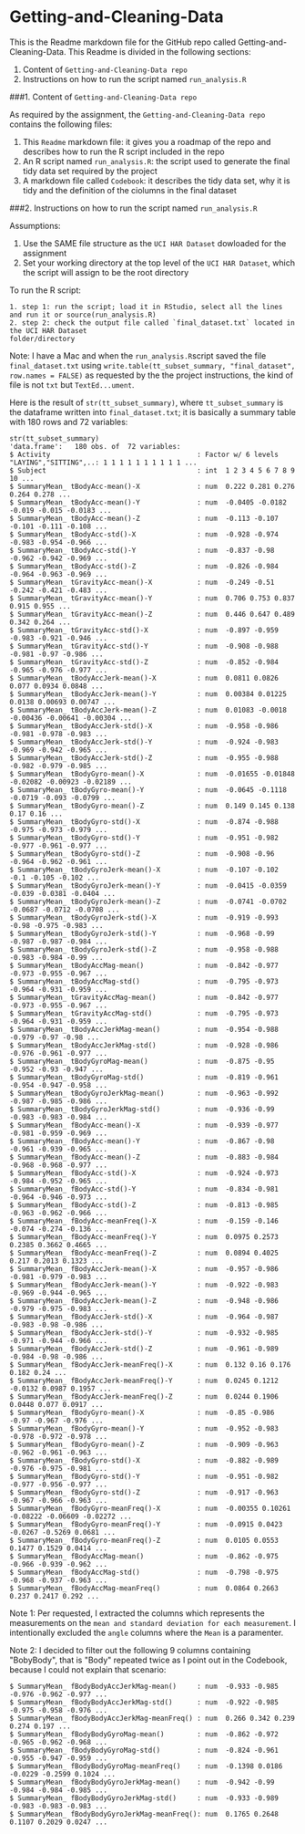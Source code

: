 Getting-and-Cleaning-Data
===========

This is the Readme markdown file for the GitHub repo called Getting-and-Cleaning-Data.
This Readme is divided in the following sections:

1. Content of `Getting-and-Cleaning-Data repo`
2. Instructions on how to run the script named `run_analysis.R`

###1. Content of `Getting-and-Cleaning-Data repo`

As required by the assignment, the `Getting-and-Cleaning-Data repo` contains the following files:

1. This `Readme` markdown file: it gives you a roadmap of the repo and describes how to run the R script included in the repo  
2. An R script named `run_analysis.R`: the script used to generate the final tidy data set required by the project
3. A markdown file called `Codebook`: it describes the tidy data set, why it is tidy and the definition of the ciolumns in the final dataset
 
###2. Instructions on how to run the script named `run_analysis.R`

Assumptions: 

1. Use the SAME file structure as the `UCI HAR Dataset` dowloaded for the assignment
2. Set your working directory at the top level of the `UCI HAR Dataset`, which the script will assign to be the root directory
 
To run the R script:

<!-- -->
    1. step 1: run the script; load it in RStudio, select all the lines and run it or source(run_analysis.R)
    2. step 2: check the output file called `final_dataset.txt` located in the UCI HAR Dataset             
    folder/directory

Note: I have a Mac and when the `run_analysis.R`script saved the file `final_dataset.txt` using `write.table(tt_subset_summary, "final_dataset", row.names = FALSE)` as requested by the the project instructions, the kind of file is not `txt` but `TextEd...ument`.

Here is the result of `str(tt_subset_summary)`, where `tt_subset_summary` is the dataframe written into `final_dataset.txt`; it is basically a summary table with 180 rows and 72 variables:

<!-- -->
    str(tt_subset_summary)
    'data.frame':	180 obs. of  72 variables:
    $ Activity                                    : Factor w/ 6 levels "LAYING","SITTING",..: 1 1 1 1 1 1 1 1 1 1 ...
    $ Subject                                     : int  1 2 3 4 5 6 7 8 9 10 ...
    $ SummaryMean_ tBodyAcc-mean()-X              : num  0.222 0.281 0.276 0.264 0.278 ...
    $ SummaryMean_ tBodyAcc-mean()-Y              : num  -0.0405 -0.0182 -0.019 -0.015 -0.0183 ...
    $ SummaryMean_ tBodyAcc-mean()-Z              : num  -0.113 -0.107 -0.101 -0.111 -0.108 ...
    $ SummaryMean_ tBodyAcc-std()-X               : num  -0.928 -0.974 -0.983 -0.954 -0.966 ...
    $ SummaryMean_ tBodyAcc-std()-Y               : num  -0.837 -0.98 -0.962 -0.942 -0.969 ...
    $ SummaryMean_ tBodyAcc-std()-Z               : num  -0.826 -0.984 -0.964 -0.963 -0.969 ...
    $ SummaryMean_ tGravityAcc-mean()-X           : num  -0.249 -0.51 -0.242 -0.421 -0.483 ...
    $ SummaryMean_ tGravityAcc-mean()-Y           : num  0.706 0.753 0.837 0.915 0.955 ...
    $ SummaryMean_ tGravityAcc-mean()-Z           : num  0.446 0.647 0.489 0.342 0.264 ...
    $ SummaryMean_ tGravityAcc-std()-X            : num  -0.897 -0.959 -0.983 -0.921 -0.946 ...
    $ SummaryMean_ tGravityAcc-std()-Y            : num  -0.908 -0.988 -0.981 -0.97 -0.986 ...
    $ SummaryMean_ tGravityAcc-std()-Z            : num  -0.852 -0.984 -0.965 -0.976 -0.977 ...
    $ SummaryMean_ tBodyAccJerk-mean()-X          : num  0.0811 0.0826 0.077 0.0934 0.0848 ...
    $ SummaryMean_ tBodyAccJerk-mean()-Y          : num  0.00384 0.01225 0.0138 0.00693 0.00747 ...
    $ SummaryMean_ tBodyAccJerk-mean()-Z          : num  0.01083 -0.0018 -0.00436 -0.00641 -0.00304 ...
    $ SummaryMean_ tBodyAccJerk-std()-X           : num  -0.958 -0.986 -0.981 -0.978 -0.983 ...
    $ SummaryMean_ tBodyAccJerk-std()-Y           : num  -0.924 -0.983 -0.969 -0.942 -0.965 ...
    $ SummaryMean_ tBodyAccJerk-std()-Z           : num  -0.955 -0.988 -0.982 -0.979 -0.985 ...
    $ SummaryMean_ tBodyGyro-mean()-X             : num  -0.01655 -0.01848 -0.02082 -0.00923 -0.02189 ...
    $ SummaryMean_ tBodyGyro-mean()-Y             : num  -0.0645 -0.1118 -0.0719 -0.093 -0.0799 ...
    $ SummaryMean_ tBodyGyro-mean()-Z             : num  0.149 0.145 0.138 0.17 0.16 ...
    $ SummaryMean_ tBodyGyro-std()-X              : num  -0.874 -0.988 -0.975 -0.973 -0.979 ...
    $ SummaryMean_ tBodyGyro-std()-Y              : num  -0.951 -0.982 -0.977 -0.961 -0.977 ...
    $ SummaryMean_ tBodyGyro-std()-Z              : num  -0.908 -0.96 -0.964 -0.962 -0.961 ...
    $ SummaryMean_ tBodyGyroJerk-mean()-X         : num  -0.107 -0.102 -0.1 -0.105 -0.102 ...
    $ SummaryMean_ tBodyGyroJerk-mean()-Y         : num  -0.0415 -0.0359 -0.039 -0.0381 -0.0404 ...
    $ SummaryMean_ tBodyGyroJerk-mean()-Z         : num  -0.0741 -0.0702 -0.0687 -0.0712 -0.0708 ...
    $ SummaryMean_ tBodyGyroJerk-std()-X          : num  -0.919 -0.993 -0.98 -0.975 -0.983 ...
    $ SummaryMean_ tBodyGyroJerk-std()-Y          : num  -0.968 -0.99 -0.987 -0.987 -0.984 ...
    $ SummaryMean_ tBodyGyroJerk-std()-Z          : num  -0.958 -0.988 -0.983 -0.984 -0.99 ...
    $ SummaryMean_ tBodyAccMag-mean()             : num  -0.842 -0.977 -0.973 -0.955 -0.967 ...
    $ SummaryMean_ tBodyAccMag-std()              : num  -0.795 -0.973 -0.964 -0.931 -0.959 ...
    $ SummaryMean_ tGravityAccMag-mean()          : num  -0.842 -0.977 -0.973 -0.955 -0.967 ...
    $ SummaryMean_ tGravityAccMag-std()           : num  -0.795 -0.973 -0.964 -0.931 -0.959 ...
    $ SummaryMean_ tBodyAccJerkMag-mean()         : num  -0.954 -0.988 -0.979 -0.97 -0.98 ...
    $ SummaryMean_ tBodyAccJerkMag-std()          : num  -0.928 -0.986 -0.976 -0.961 -0.977 ...
    $ SummaryMean_ tBodyGyroMag-mean()            : num  -0.875 -0.95 -0.952 -0.93 -0.947 ...
    $ SummaryMean_ tBodyGyroMag-std()             : num  -0.819 -0.961 -0.954 -0.947 -0.958 ...
    $ SummaryMean_ tBodyGyroJerkMag-mean()        : num  -0.963 -0.992 -0.987 -0.985 -0.986 ...
    $ SummaryMean_ tBodyGyroJerkMag-std()         : num  -0.936 -0.99 -0.983 -0.983 -0.984 ...
    $ SummaryMean_ fBodyAcc-mean()-X              : num  -0.939 -0.977 -0.981 -0.959 -0.969 ...
    $ SummaryMean_ fBodyAcc-mean()-Y              : num  -0.867 -0.98 -0.961 -0.939 -0.965 ...
    $ SummaryMean_ fBodyAcc-mean()-Z              : num  -0.883 -0.984 -0.968 -0.968 -0.977 ...
    $ SummaryMean_ fBodyAcc-std()-X               : num  -0.924 -0.973 -0.984 -0.952 -0.965 ...
    $ SummaryMean_ fBodyAcc-std()-Y               : num  -0.834 -0.981 -0.964 -0.946 -0.973 ...
    $ SummaryMean_ fBodyAcc-std()-Z               : num  -0.813 -0.985 -0.963 -0.962 -0.966 ...
    $ SummaryMean_ fBodyAcc-meanFreq()-X          : num  -0.159 -0.146 -0.074 -0.274 -0.136 ...
    $ SummaryMean_ fBodyAcc-meanFreq()-Y          : num  0.0975 0.2573 0.2385 0.3662 0.4665 ...
    $ SummaryMean_ fBodyAcc-meanFreq()-Z          : num  0.0894 0.4025 0.217 0.2013 0.1323 ...
    $ SummaryMean_ fBodyAccJerk-mean()-X          : num  -0.957 -0.986 -0.981 -0.979 -0.983 ...
    $ SummaryMean_ fBodyAccJerk-mean()-Y          : num  -0.922 -0.983 -0.969 -0.944 -0.965 ...
    $ SummaryMean_ fBodyAccJerk-mean()-Z          : num  -0.948 -0.986 -0.979 -0.975 -0.983 ...
    $ SummaryMean_ fBodyAccJerk-std()-X           : num  -0.964 -0.987 -0.983 -0.98 -0.986 ...
    $ SummaryMean_ fBodyAccJerk-std()-Y           : num  -0.932 -0.985 -0.971 -0.944 -0.966 ...
    $ SummaryMean_ fBodyAccJerk-std()-Z           : num  -0.961 -0.989 -0.984 -0.98 -0.986 ...
    $ SummaryMean_ fBodyAccJerk-meanFreq()-X      : num  0.132 0.16 0.176 0.182 0.24 ...
    $ SummaryMean_ fBodyAccJerk-meanFreq()-Y      : num  0.0245 0.1212 -0.0132 0.0987 0.1957 ...
    $ SummaryMean_ fBodyAccJerk-meanFreq()-Z      : num  0.0244 0.1906 0.0448 0.077 0.0917 ...
    $ SummaryMean_ fBodyGyro-mean()-X             : num  -0.85 -0.986 -0.97 -0.967 -0.976 ...
    $ SummaryMean_ fBodyGyro-mean()-Y             : num  -0.952 -0.983 -0.978 -0.972 -0.978 ...
    $ SummaryMean_ fBodyGyro-mean()-Z             : num  -0.909 -0.963 -0.962 -0.961 -0.963 ...
    $ SummaryMean_ fBodyGyro-std()-X              : num  -0.882 -0.989 -0.976 -0.975 -0.981 ...
    $ SummaryMean_ fBodyGyro-std()-Y              : num  -0.951 -0.982 -0.977 -0.956 -0.977 ...
    $ SummaryMean_ fBodyGyro-std()-Z              : num  -0.917 -0.963 -0.967 -0.966 -0.963 ...
    $ SummaryMean_ fBodyGyro-meanFreq()-X         : num  -0.00355 0.10261 -0.08222 -0.06609 -0.02272 ...
    $ SummaryMean_ fBodyGyro-meanFreq()-Y         : num  -0.0915 0.0423 -0.0267 -0.5269 0.0681 ...
    $ SummaryMean_ fBodyGyro-meanFreq()-Z         : num  0.0105 0.0553 0.1477 0.1529 0.0414 ...
    $ SummaryMean_ fBodyAccMag-mean()             : num  -0.862 -0.975 -0.966 -0.939 -0.962 ...
    $ SummaryMean_ fBodyAccMag-std()              : num  -0.798 -0.975 -0.968 -0.937 -0.963 ...
    $ SummaryMean_ fBodyAccMag-meanFreq()         : num  0.0864 0.2663 0.237 0.2417 0.292 ...


Note 1: Per requested, I extracted the columns which represents the measurements on the `mean and standard deviation for each measurement`. I intentionally excluded  the `angle` columns where the `Mean` is a paramenter.

Note 2: I decided to filter out the following 9 columns containing "BobyBody", that is "Body" repeated twice as I point out in the Codebook, because I could not explain that scenario:

    $ SummaryMean_ fBodyBodyAccJerkMag-mean()     : num  -0.933 -0.985 -0.976 -0.962 -0.977 ...
    $ SummaryMean_ fBodyBodyAccJerkMag-std()      : num  -0.922 -0.985 -0.975 -0.958 -0.976 ...
    $ SummaryMean_ fBodyBodyAccJerkMag-meanFreq() : num  0.266 0.342 0.239 0.274 0.197 ...
    $ SummaryMean_ fBodyBodyGyroMag-mean()        : num  -0.862 -0.972 -0.965 -0.962 -0.968 ...
    $ SummaryMean_ fBodyBodyGyroMag-std()         : num  -0.824 -0.961 -0.955 -0.947 -0.959 ...
    $ SummaryMean_ fBodyBodyGyroMag-meanFreq()    : num  -0.1398 0.0186 -0.0229 -0.2599 0.1024 ...
    $ SummaryMean_ fBodyBodyGyroJerkMag-mean()    : num  -0.942 -0.99 -0.984 -0.984 -0.985 ...
    $ SummaryMean_ fBodyBodyGyroJerkMag-std()     : num  -0.933 -0.989 -0.983 -0.983 -0.983 ...
    $ SummaryMean_ fBodyBodyGyroJerkMag-meanFreq(): num  0.1765 0.2648 0.1107 0.2029 0.0247 ...
 



